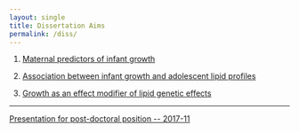 ```yaml
---
layout: single
title: Dissertation Aims
permalink: /diss/
---
```


1. [Maternal predictors of infant growth](/diss/ms1-analyses/)

2. [Association between infant growth and adolescent lipid profiles](/diss/ms2-analyses/)

3. [Growth as an effect modifier of lipid genetic effects](/diss/ms3-analyses/)

---

[Presentation for post-doctoral position -- 2017-11](../../unc-dissertation-markdown-p2/includes/scripts/presentations/postdoc-201711/avh-diss-slides-beamer-version-nonotes.pdf)
